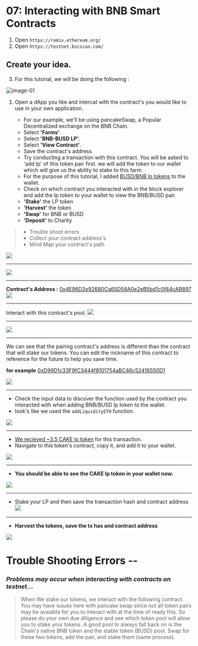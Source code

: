 # 07: Interacting with BNB Smart Contracts

1. Open `https://remix.ethereum.org/`
2. Open `https://testnet.bscscan.com/`

##  Create your idea.
3. For this tutorial, we will be doing the following :

![image-01](assets/image-01.png)

1. Open a dApp you like and intercat with the contract's you would like to use in your own application.  

    * For our example, we'll be using pancakeSwap, a Popular Decentralized exchange on the BNB Chain.
    * Select **'Farms'**.
    * Select **'BNB-BUSD LP'**.
    * Select **'View Contract'**.
    * Save the contract's address 
    * Try conducting a transaction with this contract. You will be asked to 'add lp' of this token pair first. we will add the token to our wallet which will give us the ability to stake to this farm. 
    * For the purpose of this tutorial, I added [BUSD/BNB lp tokens](https://testnet.bscscan.com/tx/0x970100dfeca5b083e81ca418caf2bd7782f51f390bfee5f4afcae6977c7bff26) to the wallet. 
    * Check on which contract you interacted with in the block explorer and add the lp token to your wallet to view the BNB/BUSD pair. 
    * **'Stake'** the LP token
    * **'Harvest'** the token
    * **'Swap'** for BNB or BUSD
    * **'Deposit'** to Charity

> - Trouble shoot errors
> - Collect your contract address's 
> - Mind Map your contract's path

![](assets/image-02.png)

---

![](assets/image-03.png)

---

**Contract's Address :** [0x4E96D2e92680Ca65D58A0e2eB5bd1c0f44cAB897](https://testnet.bscscan.com/address/0x4E96D2e92680Ca65D58A0e2eB5bd1c0f44cAB897#code)
![](assets/image-04.png)

---

Interact with this contract's pool.
![](assets/image-05.png)

---

![](assets/image-06.png)

---

We can see that the pairing contract's address is different than the contract that will stake our tokens. You can edit the nickname of this contract to reference for the future to help you save time. 

**for example**
[0xD99D1c33F9fC3444f8101754aBC46c52416550D1](https://testnet.bscscan.com/address/0xd99d1c33f9fc3444f8101754abc46c52416550d1)

![](assets/image-07.png)

---

* Check the input data to discover the function used by the contract you interacted with when adding BNB/BUSD lp token to the wallet. 
* look's like we used the `addLiquidityETH` function.

![](assets/image-08.png)

---

* [We recieved ~3.5 CAKE lp token](https://testnet.bscscan.com/tx/0x970100dfeca5b083e81ca418caf2bd7782f51f390bfee5f4afcae6977c7bff26) for this transaction. 
* Navigate to this token's contract, copy it, and add it to your wallet. 

![](assets/image-09.png)

--- 

* **You should be able to see the CAKE lp token in your wallet now.** 

![](assets/image-10.png)

---

* Stake your LP and then save the transaction hash and contract address
![](assets/image-11.png)

---
* **Harvest the tokens, save the tx has and contract address**

![](assets/image-12.png)



# Trouble Shooting Errors -- 
### *Problems may occur when interacting with contracts on testnet*...
> When We stake our tokens, we interact with the following contract. You may have issues here with pancake swap since not all token pairs may be avaiable for you to interact with at the time of ready this. So please do your own due diligence and see which token pool will allow you to stake your tokens. A good pool to always fall back on is the Chain's native BNB token and the stable token (BUSD) pool. Swap for these two tokens, add the pair, and stake them (same process). 